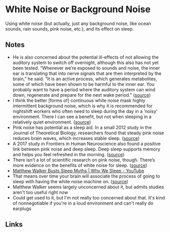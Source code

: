 # White Noise or Background Noise

Using white noise (but actually, just any background noise, like ocean sounds, rain sounds, pink noise, etc.), and its effect on sleep.

## Notes

- He is also concerned about the potential ill-effects of not allowing the auditory system to switch off overnight, although this also has not yet been tested. “Whenever we’re exposed to sounds and noise, the inner ear is translating that into nerve signals that are then interpreted by the brain,” he said. “It is an active process, which generates metabolites, some of which have been shown to be harmful to the inner ear. You probably want to have a period where the auditory system can wind down, regenerate and prepare for the next wake period.” ([source](https://www.theguardian.com/lifeandstyle/2020/oct/18/white-noise-as-sleep-aid-may-do-more-harm-than-good-say-scientists#:~:text=He%20is,period.%E2%80%9D))
- I think the better [forms of] continuous white noise mask highly intermittent background noise, which is why it is recommended for nightshift workers who often need to sleep during the day in a ‘noisy’ environment. There I can see a benefit, but not when sleeping in a relatively quiet environment. ([source](https://www.theguardian.com/lifeandstyle/2020/oct/18/white-noise-as-sleep-aid-may-do-more-harm-than-good-say-scientists#:~:text=i%20think%20the%20better%20%5Bforms%20of%5D%20continuous%20white%20noise%20mask%20highly%20intermittent%20background%20noise%2C%20which%20is%20why%20it%20is%20recommended%20for%20nightshift%20workers%20who%20often%20need%20to%20sleep%20during%20the%20day%20in%20a%20%E2%80%98noisy%E2%80%99%20environment.%20there%20i%20can%20see%20a%20benefit%2C%20but%20not%20when%20sleeping%20in%20a%20relatively%20quiet%20environment.))
- Pink noise has potential as a sleep aid. In a small 2012 study in the Journal of Theoretical Biology, researchers found that steady pink noise reduces brain waves, which increases stable sleep. ([source](https://www.healthline.com/health/pink-noise-sleep#:~:text=pink%20noise%20has%20potential%20as%20a%20sleep%20aid.%20in%20a%20small%202012%20study%20in%20the%20journal%20of%20theoretical%20biologytrusted%20source%2C%20researchers%20found%20that%20steady%20pink%20noise%20reduces%20brain%20waves%2C%20which%20increases%20stable%20sleep.))
- A 2017 study in Frontiers in Human Neuroscience also found a positive link between pink noise and deep sleep. Deep sleep supports memory and helps you feel refreshed in the morning. ([source](https://www.healthline.com/health/pink-noise-sleep#:~:text=a%202017%20study%20in%20frontiers%20in%20human%20neuroscience%20also%20found%20a%20positive%20link%20between%20pink%20noise%20and%20deep%20sleep.%20deep%20sleep%20supports%20memory%20and%20helps%20you%20feel%20refreshed%20in%20the%20morning.))
- There isn’t a lot of scientific research on pink noise, though. There’s more evidence on the benefits of white noise for sleep. ([source](https://www.healthline.com/health/pink-noise-sleep#:~:text=there%20isn%E2%80%99t%20a%20lot%20of%20scientific%20research%20on%20pink%20noise%2C%20though.%20there%E2%80%99s%20more%20evidence%20on%20the%20benefits%20of%20white%20noise%20for%20sleep.))
- [Matthew Walker Busts Sleep Myths | Why We Sleep - YouTube](https://www.youtube.com/watch?v=oDRrRuPqALs)
- That means over time your brain will associate the process of going to sleep with having the white noise machine on. ([source](https://www.bustle.com/p/how-white-noise-can-actually-hurt-your-sleep-according-to-experts-19251547#:~:text=that%20means%20over%20time%20your%20brain%20will%20associate%20the%20process%20of%20going%20to%20sleep%20with%20having%20the%20white%20noise%20machine%20on.))
- Matthew Walker seems largely unconcerned about it, but admits studies aren't too useful right now
- Could get used to it, but I'm not really too concerned about that. It's kind of nonnegotiable if you're in a loud environment and can't really do earplugs

## Links
